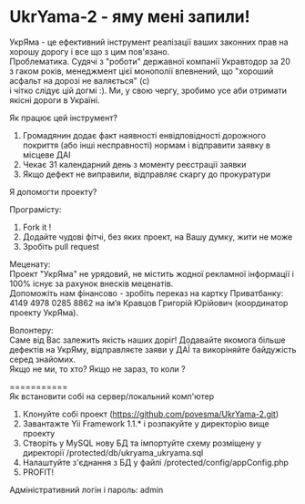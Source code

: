 UkrYama-2 - яму мені запили!  
===========  
УкрЯма - це ефективний інструмент реалізації ваших законних прав на хорошу дорогу і все що з цим пов'язано.  
Проблематика. Судячі з "роботи" державної компанії Укравтодор за 20 з гаком років, менеджмент цієї монополії впевнений, що "хороший асфальт на дорозі не валяється" (с)  
і чітко слідує цій догмі :). Ми, у свою чергу, зробимо усе аби отримати якісні дороги в Україні.  
  
Як працює цей інструмент?  
1. Громадянин додає факт наявності енвідповідності дорожного покриття (або інші несправності) нормам і відправити заявку в місцеве ДАІ      
2. Чекає 31 календарний день з моменту реєстрації заявки  
3. Якщо дефект не виправили, відправляє скаргу до прокуратури    
  
Я допомогти проекту?  
  
Програмісту:  
1. Fork it !  
2. Додайте чудові фітчі, без яких проект, на Вашу думку, жити не може  
3. Зробіть pull request  
  
Меценату:  
Проект "УкрЯма" не урядовий, не містить жодної рекламної інформації і 100% існує за рахунок внесків меценатів.  
Допоможіть нам фінансово - зробіть переказ на картку Приватбанку: 4149 4978 0285 8862 на ім’я Кравцов Григорій Юрійович (координатор проекту УкрЯма).  
  
Волонтеру:  
Саме від Вас залежить якість наших доріг! Додавайте якомога більше дефектів на УкрЯму, відправляєте заяви у ДАЇ та викоріняйте байдужість серед знайомих.  
Якщо не ми, то хто? Якщо не зараз, то коли ?
  
===========   
Як встановити собі на сервер/локальний комп'ютер  
  
1. Клонуйте собі проект (https://github.com/povesma/UkrYama-2.git)  
2. Завантажте Yii Framework 1.1.* і розпакуйте у директорію вище проекту  
3. Створіть у MySQL нову БД та імпортуйте схему розміщену у директорії /protected/db/ukryama_ukryama.sql  
4. Налаштуйте з'єднання з БД у файлі /protected/config/appConfig.php  
5. PROFIT! 
  
Адміністративний логін і пароль: admin


